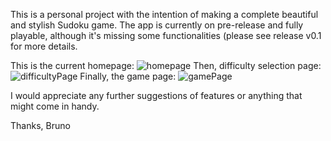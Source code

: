 This is a personal project with the intention of making a complete beautiful and stylish Sudoku game. 
The app is currently on pre-release and fully playable, although it's missing some functionalities (please see release v0.1 for more details.

This is the current homepage:
![homepage](https://github.com/user-attachments/assets/bcd54af3-65af-4fb2-9a42-c03f992926e2)
Then, difficulty selection page:
![difficultyPage](https://github.com/user-attachments/assets/473bd77b-e947-4138-add5-0bf7cbc6afdb)
Finally, the game page:
![gamePage](https://github.com/user-attachments/assets/8080faac-1cda-480e-a577-8ad94856bf75)

I would appreciate any further suggestions of features or anything that might come in handy.

Thanks,
Bruno
